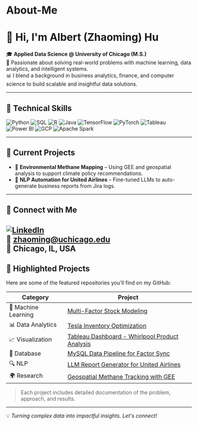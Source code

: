 # About-Me
# 👋 Hi, I'm Albert (Zhaoming) Hu

🎓 **Applied Data Science @ University of Chicago (M.S.)**  
🧠 Passionate about solving real-world problems with machine learning, data analytics, and intelligent systems.  
📊 I blend a background in business analytics, finance, and computer science to build scalable and insightful data solutions.

---

## 🔧 Technical Skills

![Python](https://img.shields.io/badge/-Python-3776AB?logo=python&logoColor=white&style=flat)
![SQL](https://img.shields.io/badge/-SQL-003B57?logo=postgresql&logoColor=white&style=flat)
![R](https://img.shields.io/badge/-R-276DC3?logo=r&logoColor=white&style=flat)
![Java](https://img.shields.io/badge/-Java-007396?logo=java&logoColor=white&style=flat)
![TensorFlow](https://img.shields.io/badge/-TensorFlow-FF6F00?logo=tensorflow&logoColor=white&style=flat)
![PyTorch](https://img.shields.io/badge/-PyTorch-EE4C2C?logo=pytorch&logoColor=white&style=flat)
![Tableau](https://img.shields.io/badge/-Tableau-E97627?logo=tableau&logoColor=white&style=flat)
![Power BI](https://img.shields.io/badge/-PowerBI-F2C811?logo=powerbi&logoColor=black&style=flat)
![GCP](https://img.shields.io/badge/-Google%20Cloud-4285F4?logo=googlecloud&logoColor=white&style=flat)
![Apache Spark](https://img.shields.io/badge/-Apache%20Spark-E25A1C?logo=apachespark&logoColor=white&style=flat)

---

## 🚀 Current Projects

- 🔬 **Environmental Methane Mapping** – Using GEE and geospatial analysis to support climate policy recommendations.
- 🧠 **NLP Automation for United Airlines** – Fine-tuned LLMs to auto-generate business reports from Jira logs.

---

## 📎 Connect with Me

[![LinkedIn](https://img.shields.io/badge/-LinkedIn-0A66C2?logo=linkedin&logoColor=white&style=flat)](https://www.linkedin.com/in/zhaoming-hu-o3o/)  
📧 zhaoming@uchicago.edu  
📍 Chicago, IL, USA
---

## 📌 Highlighted Projects

Here are some of the featured repositories you’ll find on my GitHub:

| Category             | Project                                                      |
|----------------------|--------------------------------------------------------------|
| 🧠 Machine Learning   | [Multi-Factor Stock Modeling](#)                             |
| 📊 Data Analytics     | [Tesla Inventory Optimization](#)                            |
| 📈 Visualization      | [Tableau Dashboard - Whirlpool Product Analysis](#)          |
| 🧮 Database           | [MySQL Data Pipeline for Factor Sync](#)                     |
| 🔍 NLP                | [LLM Report Generator for United Airlines](#)                |
| 🌍 Research           | [Geospatial Methane Tracking with GEE](#)                    |

> Each project includes detailed documentation of the problem, approach, and results.

---

💡 *Turning complex data into impactful insights. Let's connect!*

